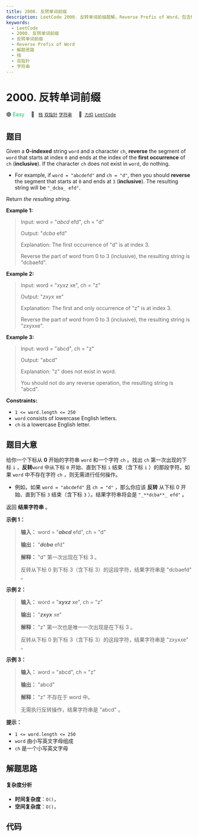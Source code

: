 ```yaml
---
title: 2000. 反转单词前缀
description: LeetCode 2000. 反转单词前缀题解，Reverse Prefix of Word，包含解题思路、复杂度分析以及完整的 JavaScript 代码实现。
keywords:
  - LeetCode
  - 2000. 反转单词前缀
  - 反转单词前缀
  - Reverse Prefix of Word
  - 解题思路
  - 栈
  - 双指针
  - 字符串
---
```


# 2000. 反转单词前缀

🟢 <font color=#15bd66>Easy</font>&emsp; 🔖&ensp; [`栈`](/tag/stack.md) [`双指针`](/tag/two-pointers.md) [`字符串`](/tag/string.md)&emsp; 🔗&ensp;[`力扣`](https://leetcode.cn/problems/reverse-prefix-of-word) [`LeetCode`](https://leetcode.com/problems/reverse-prefix-of-word)

## 题目

Given a **0-indexed** string `word` and a character `ch`, **reverse** the
segment of `word` that starts at index `0` and ends at the index of the
**first occurrence** of `ch` (**inclusive**). If the character `ch` does not
exist in `word`, do nothing.

  * For example, if `word = "abcdefd"` and `ch = "d"`, then you should **reverse** the segment that starts at `0` and ends at `3` (**inclusive**). The resulting string will be `"_dcba_ efd"`.

Return _the resulting string_.



**Example 1:**

> Input: word = "_abcd_ efd", ch = "d"
> 
> Output: "_dcba_ efd"
> 
> Explanation:  The first occurrence of "d" is at index 3. 
> 
> Reverse the part of word from 0 to 3 (inclusive), the resulting string is "dcbaefd".

**Example 2:**

> Input: word = "_xyxz_ xe", ch = "z"
> 
> Output: "_zxyx_ xe"
> 
> Explanation:  The first and only occurrence of "z" is at index 3.
> 
> Reverse the part of word from 0 to 3 (inclusive), the resulting string is "zxyxxe".

**Example 3:**

> Input: word = "abcd", ch = "z"
> 
> Output: "abcd"
> 
> Explanation:  "z" does not exist in word.
> 
> You should not do any reverse operation, the resulting string is "abcd".

**Constraints:**

  * `1 <= word.length <= 250`
  * `word` consists of lowercase English letters.
  * `ch` is a lowercase English letter.


## 题目大意

给你一个下标从 **0** 开始的字符串 `word` 和一个字符 `ch` 。找出 `ch` 第一次出现的下标 `i` ，**反转**`word`
中从下标 `0` 开始、直到下标 `i` 结束（含下标 `i` ）的那段字符。如果 `word` 中不存在字符 `ch` ，则无需进行任何操作。

  * 例如，如果 `word = "abcdefd"` 且 `ch = "d"` ，那么你应该 **反转** 从下标 0 开始、直到下标 `3` 结束（含下标 `3` ）。结果字符串将会是 `"_**dcba**_ efd"` 。

返回 **结果字符串** 。



**示例 1：**

> 
> 
> 
> 
> 
> **输入：** word = "_**abcd**_ efd", ch = "d"
> 
> **输出：** "_**dcba**_ efd"
> 
> **解释：** "d" 第一次出现在下标 3 。 
> 
> 反转从下标 0 到下标 3（含下标 3）的这段字符，结果字符串是 "dcbaefd" 。
> 
> 

**示例 2：**

> 
> 
> 
> 
> 
> **输入：** word = "_**xyxz**_ xe", ch = "z"
> 
> **输出：** "_**zxyx**_ xe"
> 
> **解释：** "z" 第一次也是唯一一次出现是在下标 3 。
> 
> 反转从下标 0 到下标 3（含下标 3）的这段字符，结果字符串是 "zxyxxe" 。
> 
> 

**示例 3：**

> 
> 
> 
> 
> 
> **输入：** word = "abcd", ch = "z"
> 
> **输出：** "abcd"
> 
> **解释：** "z" 不存在于 word 中。
> 
> 无需执行反转操作，结果字符串是 "abcd" 。
> 
> 



**提示：**

  * `1 <= word.length <= 250`
  * `word` 由小写英文字母组成
  * `ch` 是一个小写英文字母


## 解题思路

#### 复杂度分析

- **时间复杂度**：`O()`，
- **空间复杂度**：`O()`，

## 代码

```javascript

```